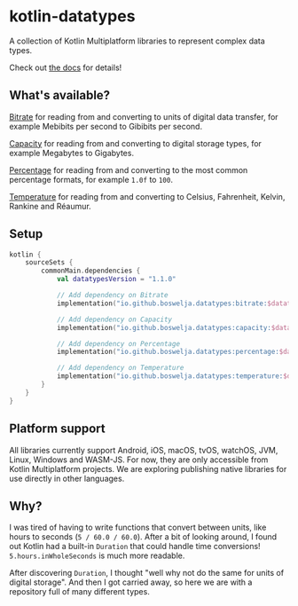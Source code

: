 # kotlin-datatypes

A collection of Kotlin Multiplatform libraries to represent complex data types.

Check out [the docs](https://boswelja.github.io/kotlin-datatypes/) for details!

## What's available?

[Bitrate](./bitrate) for reading from and converting to units of digital data transfer, for example Mebibits per second to Gibibits per second.

[Capacity](./capacity) for reading from and converting to digital storage types, for example Megabytes to Gigabytes.

[Percentage](./percentage) for reading from and converting to the most common percentage formats, for example `1.0f` to `100`.

[Temperature](./temperature) for reading from and converting to Celsius, Fahrenheit, Kelvin, Rankine and Réaumur.

## Setup

```kt
kotlin {
    sourceSets {
        commonMain.dependencies {
            val datatypesVersion = "1.1.0"

            // Add dependency on Bitrate
            implementation("io.github.boswelja.datatypes:bitrate:$datatypesVersion")

            // Add dependency on Capacity
            implementation("io.github.boswelja.datatypes:capacity:$datatypesVersion")

            // Add dependency on Percentage
            implementation("io.github.boswelja.datatypes:percentage:$datatypesVersion")

            // Add dependency on Temperature
            implementation("io.github.boswelja.datatypes:temperature:$datatypesVersion")
        }
    }
}
```

## Platform support

All libraries currently support Android, iOS, macOS, tvOS, watchOS, JVM, Linux, Windows and WASM-JS.
For now, they are only accessible from Kotlin Multiplatform projects.
We are exploring publishing native libraries for use directly in other languages.

## Why?

I was tired of having to write functions that convert between units, like hours to seconds
(`5 / 60.0 / 60.0`). After a bit of looking around, I found out Kotlin had a built-in `Duration`
that could handle time conversions! `5.hours.inWholeSeconds` is much more readable.

After discovering `Duration`, I thought "well why not do the same for units of digital storage".
And then I got carried away, so here we are with a repository full of many different types.
